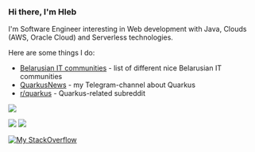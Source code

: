 ### Hi there, I'm Hleb

I'm Software Engineer interesting in Web development with Java, Clouds (AWS, Oracle Cloud) and Serverless technologies.

Here are some things I do:
 - [Belarusian IT communities](https://github.com/hleb-kastseika/belarusian-it-communities) - list of different nice Belarusian IT communities
 - [QuarkusNews](https://t.me/quarkusnews) - my Telegram-channel about Quarkus
 - [r/quarkus](https://www.reddit.com/r/quarkus) - Quarkus-related subreddit

![](https://github-profile-summary-cards.vercel.app/api/cards/profile-details?username=hleb-kastseika&theme=default)

![](https://github-profile-summary-cards.vercel.app/api/cards/stats?username=hleb-kastseika&theme=default)
![](https://github-profile-summary-cards.vercel.app/api/cards/most-commit-language?username=hleb-kastseika&theme=default)

[![My StackOverflow](https://github-readme-stackoverflow.vercel.app/?userID=1145792)](https://stackoverflow.com/users/1145792/hleb-kastseika)

